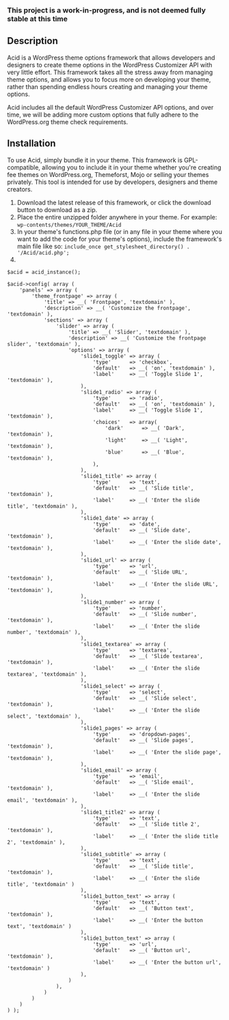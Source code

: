 ### This project is a work-in-progress, and is not deemed fully stable at this time ###

## Description ##
Acid is a WordPress theme options framework that allows developers and designers to create theme options in the WordPress Customizer API
with very little effort. This framework takes all the stress away from managing theme options, and allows you to focus more on developing your theme,
rather than spending endless hours creating and managing your theme options.

Acid includes all the default WordPress Customizer API options, and over time, we will be adding more custom options that fully adhere to the WordPress.org
theme check requirements. 

## Installation ##
To use Acid, simply bundle it in your theme. This framework is GPL-compatible, allowing you to include it in your theme whether you're creating fee themes on 
WordPress.org, Themeforst, Mojo or selling your themes privately. This tool is intended for use by developers, designers and theme creators.

1. Download the latest release of this framework, or click the download button to download as a zip.
2. Place the entire unzipped folder anywhere in your theme. For example:
```wp-contents/themes/YOUR_THEME/Acid```
3. In your theme's functions.php file (or in any file in your theme where you want to add the code for your theme's options), include the framework's main file like so:
```include_once get_stylesheet_directory() . '/Acid/acid.php';```
4. 
```
$acid = acid_instance();

$acid->config( array (
    'panels' => array (
        'theme_frontpage' => array (
            'title' => __( 'Frontpage', 'textdomain' ),
            'description' => __( 'Customzize the frontpage', 'textdomain' ),
            'sections' => array (
                'slider' => array (
                    'title' => __( 'Slider', 'textdomain' ),
                    'description' => __( 'Customize the frontpage slider', 'textdomain' ),
                    'options' => array (
                        'slide1_toggle' => array (
                            'type'      => 'checkbox',
                            'default'   => __( 'on', 'textdomain' ),
                            'label'     => __( 'Toggle Slide 1', 'textdomain' ),
                        ),
                        'slide1_radio' => array (
                            'type'      => 'radio',
                            'default'   => __( 'on', 'textdomain' ),
                            'label'     => __( 'Toggle Slide 1', 'textdomain' ),
                            'choices'   => array(
                                'dark'      => __( 'Dark', 'textdomain' ),
                                'light'     => __( 'Light', 'textdomain' ),
                                'blue'      => __( 'Blue', 'textdomain' ),
                            ),
                        ),
                        'slide1_title' => array (
                            'type'      => 'text',
                            'default'   => __( 'Slide title', 'textdomain' ),
                            'label'     => __( 'Enter the slide title', 'textdomain' ),
                        ),
                        'slide1_date' => array (
                            'type'      => 'date',
                            'default'   => __( 'Slide date', 'textdomain' ),
                            'label'     => __( 'Enter the slide date', 'textdomain' ),
                        ),
                        'slide1_url' => array (
                            'type'      => 'url',
                            'default'   => __( 'Slide URL', 'textdomain' ),
                            'label'     => __( 'Enter the slide URL', 'textdomain' ),
                        ),
                        'slide1_number' => array (
                            'type'      => 'number',
                            'default'   => __( 'Slide number', 'textdomain' ),
                            'label'     => __( 'Enter the slide number', 'textdomain' ),
                        ),
                        'slide1_textarea' => array (
                            'type'      => 'textarea',
                            'default'   => __( 'Slide textarea', 'textdomain' ),
                            'label'     => __( 'Enter the slide textarea', 'textdomain' ),
                        ),
                        'slide1_select' => array (
                            'type'      => 'select',
                            'default'   => __( 'Slide select', 'textdomain' ),
                            'label'     => __( 'Enter the slide select', 'textdomain' ),
                        ),
                        'slide1_pages' => array (
                            'type'      => 'dropdown-pages',
                            'default'   => __( 'Slide pages', 'textdomain' ),
                            'label'     => __( 'Enter the slide page', 'textdomain' ),
                        ),
                        'slide1_email' => array (
                            'type'      => 'email',
                            'default'   => __( 'Slide email', 'textdomain' ),
                            'label'     => __( 'Enter the slide email', 'textdomain' ),
                        ),
                        'slide1_title2' => array (
                            'type'      => 'text',
                            'default'   => __( 'Slide title 2', 'textdomain' ),
                            'label'     => __( 'Enter the slide title 2', 'textdomain' ),
                        ),
                        'slide1_subtitle' => array (
                            'type'      => 'text',
                            'default'   => __( 'Slide title', 'textdomain' ),
                            'label'     => __( 'Enter the slide title', 'textdomain' )
                        ),
                        'slide1_button_text' => array (
                            'type'      => 'text',
                            'default'   => __( 'Button text', 'textdomain' ),
                            'label'     => __( 'Enter the button text', 'textdomain' )
                        ),
                        'slide1_button_text' => array (
                            'type'      => 'url',
                            'default'   => __( 'Button url', 'textdomain' ),
                            'label'     => __( 'Enter the button url', 'textdomain' )
                        ),
                    )
                ),
            )
        )
    )
) );
```
